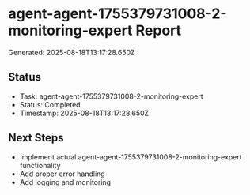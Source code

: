 # agent-agent-1755379731008-2-monitoring-expert Report

Generated: 2025-08-18T13:17:28.650Z

## Status
- Task: agent-agent-1755379731008-2-monitoring-expert
- Status: Completed
- Timestamp: 2025-08-18T13:17:28.650Z

## Next Steps
- Implement actual agent-agent-1755379731008-2-monitoring-expert functionality
- Add proper error handling
- Add logging and monitoring
